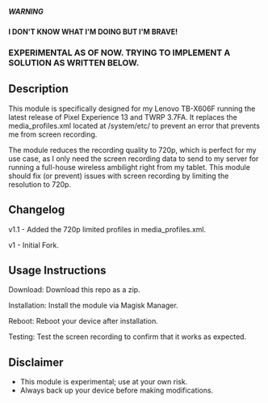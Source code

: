
##### WARNING
#### I DON'T KNOW WHAT I'M DOING BUT I'M BRAVE!
### EXPERIMENTAL AS OF NOW. TRYING TO IMPLEMENT A SOLUTION AS WRITTEN BELOW.

## Description
This module is specifically designed for my Lenovo TB-X606F running the latest release of Pixel Experience 13 and TWRP 3.7FA. It replaces the media_profiles.xml located at /system/etc/ to prevent an error that prevents me from screen recording.

The module reduces the recording quality to 720p, which is perfect for my use case, as I only need the screen recording data to send to my server for running a full-house wireless ambilight right from my tablet. This module should fix (or prevent) issues with screen recording by limiting the resolution to 720p.

## Changelog

v1.1 - Added the 720p limited profiles in media_profiles.xml.

v1 - Initial Fork.

## Usage Instructions

Download: Download this repo as a zip.

Installation: Install the module via Magisk Manager.

Reboot: Reboot your device after installation.

Testing: Test the screen recording to confirm that it works as expected.

## Disclaimer
- This module is experimental; use at your own risk.
- Always back up your device before making modifications. 
